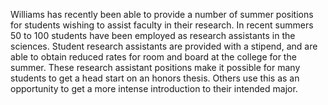 Williams has recently been able to provide a number of summer positions for students wishing to assist faculty in their research. In recent summers 50 to 100 students have been employed as research assistants in the sciences. Student research assistants are provided with a stipend, and are able to obtain reduced rates for room and board at the college for the summer. These research assistant positions make it possible for many students to get a head start on an honors thesis. Others use this as an opportunity to get a more intense introduction to their intended major.
